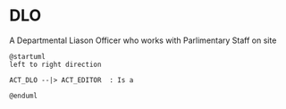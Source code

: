 # DLO 

A Departmental Liason Officer who works with Parlimentary Staff on site

```plantuml
@startuml
left to right direction

ACT_DLO --|> ACT_EDITOR  : Is a

@enduml
```